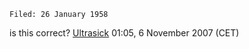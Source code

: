 `Filed: 26 January 1958`

is this correct? [Ultrasick](User:Ultrasick "wikilink") 01:05, 6
November 2007 (CET)